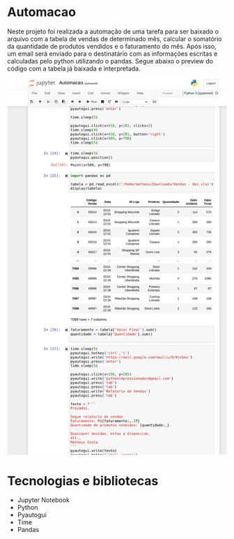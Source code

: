 # Automacao

Neste projeto foi realizada a automação de uma tarefa para ser baixado o arquivo com a tabela de vendas de determinado mês, calcular o somatório da quantidade de produtos vendidos e o faturamento do mês. Após isso, um email será enviado para o destinatário com as informações escritas e calculadas pelo python utilizando o pandas. Segue abaixo o preview do código com a tabela já baixada e interpretada.

![preview](/notebook.png)

# Tecnologias e bibliotecas
- Jupyter Notebook
- Python
- Pyautogui
- Time
- Pandas
